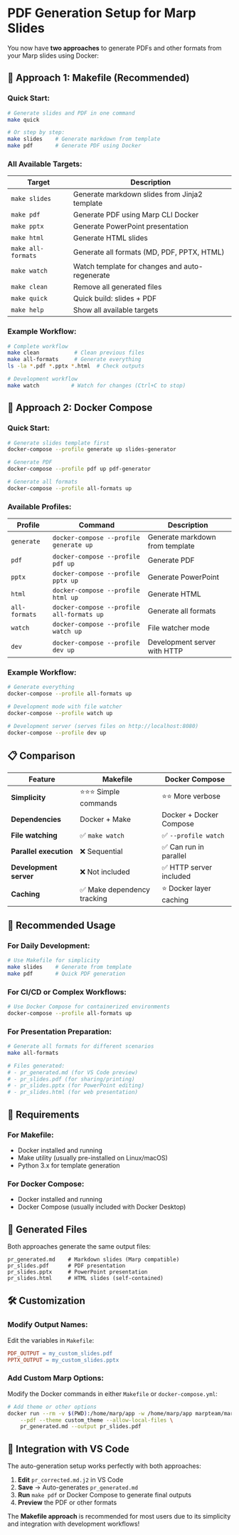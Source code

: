 # PDF Generation Setup for Marp Slides

You now have **two approaches** to generate PDFs and other formats from your Marp slides using Docker:

## 🔧 Approach 1: Makefile (Recommended)

### Quick Start:
```bash
# Generate slides and PDF in one command
make quick

# Or step by step:
make slides    # Generate markdown from template
make pdf       # Generate PDF using Docker
```

### All Available Targets:

| Target | Description |
|--------|-------------|
| `make slides` | Generate markdown slides from Jinja2 template |
| `make pdf` | Generate PDF using Marp CLI Docker |
| `make pptx` | Generate PowerPoint presentation |
| `make html` | Generate HTML slides |
| `make all-formats` | Generate all formats (MD, PDF, PPTX, HTML) |
| `make watch` | Watch template for changes and auto-regenerate |
| `make clean` | Remove all generated files |
| `make quick` | Quick build: slides + PDF |
| `make help` | Show all available targets |

### Example Workflow:
```bash
# Complete workflow
make clean           # Clean previous files
make all-formats     # Generate everything
ls -la *.pdf *.pptx *.html  # Check outputs

# Development workflow
make watch          # Watch for changes (Ctrl+C to stop)
```

## 🐳 Approach 2: Docker Compose

### Quick Start:
```bash
# Generate slides template first
docker-compose --profile generate up slides-generator

# Generate PDF
docker-compose --profile pdf up pdf-generator

# Generate all formats
docker-compose --profile all-formats up
```

### Available Profiles:

| Profile | Command | Description |
|---------|---------|-------------|
| `generate` | `docker-compose --profile generate up` | Generate markdown from template |
| `pdf` | `docker-compose --profile pdf up` | Generate PDF |
| `pptx` | `docker-compose --profile pptx up` | Generate PowerPoint |
| `html` | `docker-compose --profile html up` | Generate HTML |
| `all-formats` | `docker-compose --profile all-formats up` | Generate all formats |
| `watch` | `docker-compose --profile watch up` | File watcher mode |
| `dev` | `docker-compose --profile dev up` | Development server with HTTP |

### Example Workflow:
```bash
# Generate everything
docker-compose --profile all-formats up

# Development mode with file watcher
docker-compose --profile watch up

# Development server (serves files on http://localhost:8080)
docker-compose --profile dev up
```

## 📋 Comparison

| Feature | Makefile | Docker Compose |
|---------|----------|----------------|
| **Simplicity** | ⭐⭐⭐ Simple commands | ⭐⭐ More verbose |
| **Dependencies** | Docker + Make | Docker + Docker Compose |
| **File watching** | ✅ `make watch` | ✅ `--profile watch` |
| **Parallel execution** | ❌ Sequential | ✅ Can run in parallel |
| **Development server** | ❌ Not included | ✅ HTTP server included |
| **Caching** | ✅ Make dependency tracking | ⭐ Docker layer caching |

## 🚀 Recommended Usage

### For Daily Development:
```bash
# Use Makefile for simplicity
make slides    # Generate from template
make pdf       # Quick PDF generation
```

### For CI/CD or Complex Workflows:
```bash
# Use Docker Compose for containerized environments
docker-compose --profile all-formats up
```

### For Presentation Preparation:
```bash
# Generate all formats for different scenarios
make all-formats

# Files generated:
# - pr_generated.md (for VS Code preview)
# - pr_slides.pdf (for sharing/printing)
# - pr_slides.pptx (for PowerPoint editing)
# - pr_slides.html (for web presentation)
```

## 🔧 Requirements

### For Makefile:
- Docker installed and running
- Make utility (usually pre-installed on Linux/macOS)
- Python 3.x for template generation

### For Docker Compose:
- Docker installed and running
- Docker Compose (usually included with Docker Desktop)

## 📁 Generated Files

Both approaches generate the same output files:

```
pr_generated.md    # Markdown slides (Marp compatible)
pr_slides.pdf      # PDF presentation
pr_slides.pptx     # PowerPoint presentation
pr_slides.html     # HTML slides (self-contained)
```

## 🛠️ Customization

### Modify Output Names:
Edit the variables in `Makefile`:
```makefile
PDF_OUTPUT = my_custom_slides.pdf
PPTX_OUTPUT = my_custom_slides.pptx
```

### Add Custom Marp Options:
Modify the Docker commands in either `Makefile` or `docker-compose.yml`:
```bash
# Add theme or other options
docker run --rm -v $(PWD):/home/marp/app -w /home/marp/app marpteam/marp-cli:latest \
    --pdf --theme custom_theme --allow-local-files \
    pr_generated.md --output pr_slides.pdf
```

## 🎯 Integration with VS Code

The auto-generation setup works perfectly with both approaches:

1. **Edit** `pr_corrected.md.j2` in VS Code
2. **Save** → Auto-generates `pr_generated.md`
3. **Run** `make pdf` or Docker Compose to generate final outputs
4. **Preview** the PDF or other formats

The **Makefile approach** is recommended for most users due to its simplicity and integration with development workflows!
